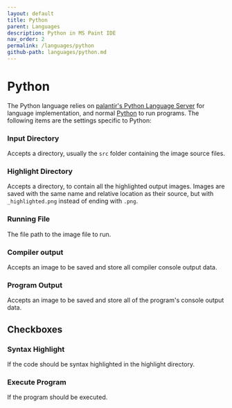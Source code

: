 ```yaml
---
layout: default
title: Python
parent: Languages
description: Python in MS Paint IDE
nav_order: 2
permalink: /languages/python
github-path: languages/python.md
---
```


# Python

The Python language relies on [palantir's Python Language Server](https://github.com/palantir/python-language-server) for language implementation, and normal [Python](https://www.python.org/downloads/) to run programs. The following items are the settings specific to Python:

### Input Directory

Accepts a directory, usually the `src` folder containing the image source files.

### Highlight Directory

Accepts a directory, to contain all the highlighted output images. Images are saved with the same name and relative location as their source, but with `_highlighted.png` instead of ending with `.png`.

### Running File

The file path to the image file to run.

### Compiler output

Accepts an image to be saved and store all compiler console output data.

### Program Output

Accepts an image to be saved and store all of the program's console output data.

## Checkboxes

### Syntax Highlight

If the code should be syntax highlighted in the highlight directory.

### Execute Program

If the program should be executed.